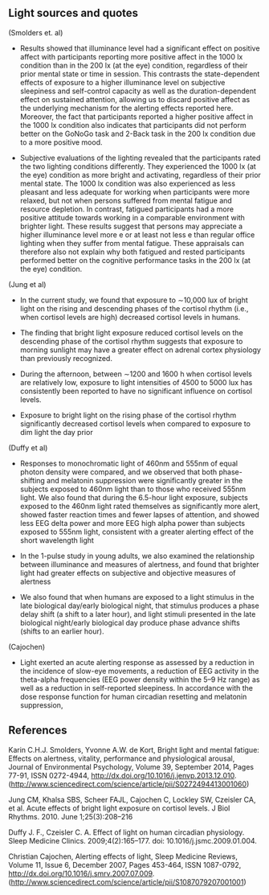 ## Light sources and quotes

(Smolders et. al)

- Results showed that illuminance level had a significant effect on
positive affect with participants reporting more positive affect in
the 1000 lx condition than in the 200 lx (at the eye) condition,
regardless of their prior mental state or time in session. This contrasts
the state-dependent effects of exposure to a higher illuminance
level on subjective sleepiness and self-control capacity as
well as the duration-dependent effect on sustained attention,
allowing us to discard positive affect as the underlying mechanism
for the alerting effects reported here. Moreover, the fact that participants
reported a higher positive affect in the 1000 lx condition
also indicates that participants did not perform better on the GoNoGo
task and 2-Back task in the 200 lx condition due to a more
positive mood.

- Subjective evaluations of the lighting revealed that the participants
rated the two lighting conditions differently. They experienced
the 1000 lx (at the eye) condition as more bright and
activating, regardless of their prior mental state. The 1000 lx condition
was also experienced as less pleasant and less adequate for
working when participants were more relaxed, but not when persons
suffered from mental fatigue and resource depletion.
In contrast, fatigued participants had a more positive attitude towards
working in a comparable environment with brighter light. These
results suggest that persons may appreciate a higher illuminance
level more e or at least not less e than regular office lighting when
they suffer from mental fatigue. These appraisals can therefore also
not explain why both fatigued and rested participants performed
better on the cognitive performance tasks in the 200 lx (at the eye)
condition.

(Jung et al)

- In the current study, we found that exposure to ∼10,000 lux of bright light on the rising and descending phases of the cortisol rhythm (i.e., when cortisol levels are high) decreased cortisol levels in humans. 

- The finding that bright light exposure reduced cortisol levels on the descending phase of the cortisol rhythm suggests that exposure to morning sunlight may have a greater effect on adrenal cortex physiology than previously recognized.

- During the afternoon, between ∼1200 and 1600 h when cortisol levels are relatively low, exposure to light intensities of 4500 to 5000 lux has consistently been reported to have no significant influence on cortisol levels.

- Exposure to bright light on the rising phase of the cortisol rhythm significantly decreased cortisol levels when compared to exposure to dim light the day prior

(Duffy et al)

-  Responses to monochromatic light of 460nm and 555nm of equal photon density were compared, and we observed that both phase-shifting and melatonin suppression were significantly greater in the subjects exposed to 460nm light than to those who received 555nm light. We also found that during the 6.5-hour light exposure, subjects exposed to the 460nm light rated themselves as significantly more alert, showed faster reaction times and fewer lapses of attention, and showed less EEG delta power and more EEG high alpha power than subjects exposed to 555nm light, consistent with a greater alerting effect of the short wavelength light

- In the 1-pulse study in young adults, we also examined the relationship between illuminance and measures of alertness, and found that brighter light had greater effects on subjective and objective measures of alertness

- We also found that when humans are exposed to a light stimulus in the late biological day/early biological night, that stimulus produces a phase delay shift (a shift to a later hour), and light stimuli presented in the late biological night/early biological day produce phase advance shifts (shifts to an earlier hour).

(Cajochen)

- Light exerted an acute alerting response as assessed by a reduction in the incidence of slow-eye movements, a reduction of EEG activity in the theta-alpha frequencies (EEG power density within the 5–9 Hz range) as well as a reduction in self-reported sleepiness. In accordance with the dose response function for human circadian resetting and melatonin suppression,






## References

Karin C.H.J. Smolders, Yvonne A.W. de Kort, Bright light and mental fatigue: Effects on alertness, vitality, performance and physiological arousal, Journal of Environmental Psychology, Volume 39, September 2014, Pages 77-91, ISSN 0272-4944, http://dx.doi.org/10.1016/j.jenvp.2013.12.010.
(http://www.sciencedirect.com/science/article/pii/S0272494413001060)

Jung CM, Khalsa SBS, Scheer FAJL, Cajochen C, Lockley SW, Czeisler CA, et al. Acute effects of bright light exposure on cortisol levels. J Biol Rhythms. 2010. June 1;25(3):208–216

Duffy J. F., Czeisler C. A. Effect of light on human circadian physiology. Sleep Medicine Clinics. 2009;4(2):165–177. doi: 10.1016/j.jsmc.2009.01.004.

Christian Cajochen, Alerting effects of light, Sleep Medicine Reviews, Volume 11, Issue 6, December 2007, Pages 453-464, ISSN 1087-0792, http://dx.doi.org/10.1016/j.smrv.2007.07.009.
(http://www.sciencedirect.com/science/article/pii/S1087079207001001)






